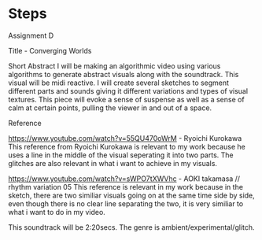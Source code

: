 # Steps
Assignment D

Title - Converging Worlds

Short Abstract
I will be making an algorithmic video using various algorithms to generate abstract visuals along with the soundtrack. This visual will be midi reactive. I will create several sketches to segment different parts and sounds giving it different variations and types of visual textures. This piece will evoke a sense of suspense as well as a sense of calm at certain points, pulling the viewer in and out of a space. 

Reference

https://www.youtube.com/watch?v=55QU470oWrM - Ryoichi Kurokawa 
This reference from Ryoichi Kurokawa is relevant to my work because he uses a line in the middle of the visual seperating it into two parts. The glitches are also relevant in what i want to achieve in my visuals. 

https://www.youtube.com/watch?v=sWPO7tXWVhc - AOKI takamasa // rhythm variation 05
This reference is relevant in my work because in the sketch, there are two similiar visuals going on at the same time side by side, even though there is no clear line separating the two, it is very similiar to what i want to  do in my video. 


This soundtrack will be 2:20secs. The genre is ambient/experimental/glitch. 




